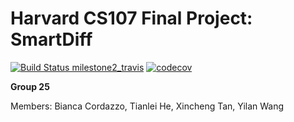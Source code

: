 # Harvard CS107 Final Project: SmartDiff
[![Build Status milestone2_travis](https://travis-ci.com/SmartDiff/cs107-FinalProject.svg?branch=milestone2_travis)](https://travis-ci.com/SmartDiff/cs107-FinalProject)
[![codecov](https://codecov.io/gh/SmartDiff/cs107-FinalProject/branch/milestone2_travis/graph/badge.svg?token=9IKFVF8E1T)](https://codecov.io/gh/SmartDiff/cs107-FinalProject)

**Group 25**

Members: Bianca Cordazzo, Tianlei He, Xincheng Tan, Yilan Wang
